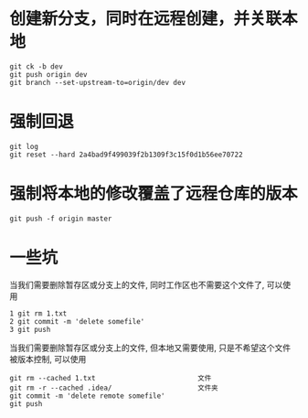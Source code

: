 # 创建新分支，同时在远程创建，并关联本地
```
git ck -b dev
git push origin dev
git branch --set-upstream-to=origin/dev dev
```

# 强制回退
```
git log
git reset --hard 2a4bad9f499039f2b1309f3c15f0d1b56ee70722
```

# 强制将本地的修改覆盖了远程仓库的版本
```
git push -f origin master
```

# 一些坑

当我们需要删除暂存区或分支上的文件, 同时工作区也不需要这个文件了, 可以使用

```
1 git rm 1.txt
2 git commit -m 'delete somefile'
3 git push
```

当我们需要删除暂存区或分支上的文件, 但本地又需要使用, 只是不希望这个文件被版本控制, 可以使用

```
git rm --cached 1.txt                         文件
git rm -r --cached .idea/                     文件夹
git commit -m 'delete remote somefile'
git push
```
